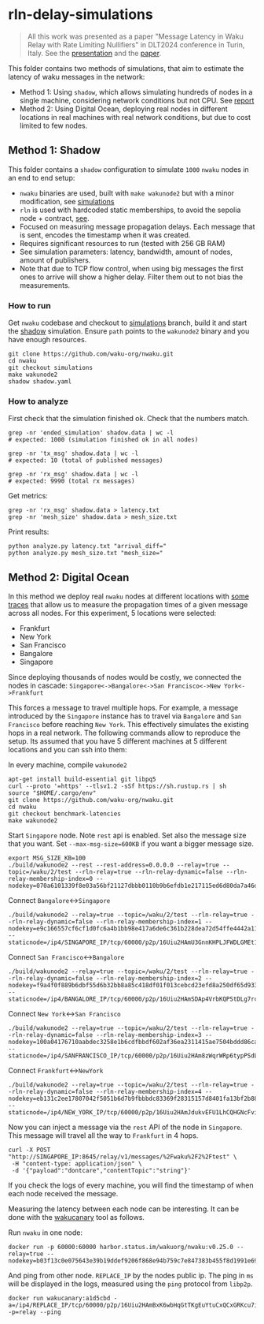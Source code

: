 # rln-delay-simulations

> All this work was presented as a paper "Message Latency in Waku Relay with Rate Limiting Nullifiers" in DLT2024 conference in Turin, Italy. See the [presentation](TODO) and the [paper](TODO).


This folder contains two methods of simulations, that aim to estimate the latency of waku messages in the network:
* Method 1: Using `shadow`, which allows simulating hundreds of nodes in a single machine, considering network conditions but not CPU. See [report](https://github.com/waku-org/research/issues/42)  
* Method 2: Using Digital Ocean, deploying real nodes in different locations in real machines with real network conditions, but due to cost limited to few nodes.

## Method 1: Shadow

This folder contains a `shadow` configuration to simulate `1000` `nwaku` nodes in an end to end setup:
* `nwaku` binaries are used, built with `make wakunode2` but with a minor modification, see [simulations](https://github.com/waku-org/nwaku/compare/master...simulations)
* `rln` is used with hardcoded static memberships, to avoid the sepolia node + contract, [see](https://raw.githubusercontent.com/waku-org/nwaku/master/waku/waku_rln_relay/constants.nim).
* Focused on measuring message propagation delays. Each message that is sent, encodes the timestamp when it was created.
* Requires significant resources to run (tested with 256 GB RAM)
* See simulation parameters: latency, bandwidth, amount of nodes, amount of publishers.
* Note that due to TCP flow control, when using big messages the first ones to arrive will show a higher delay. Filter them out to not bias the measurements.

### How to run

Get `nwaku` codebase and checkout to [simulations](https://github.com/waku-org/nwaku/tree/simulations) branch, build it and start the [shadow](https://github.com/shadow/shadow) simulation. Ensure `path` points to the `wakunode2` binary and you have enough resources.

```
git clone https://github.com/waku-org/nwaku.git
cd nwaku
git checkout simulations
make wakunode2
shadow shadow.yaml
```

### How to analyze

First check that the simulation finished ok. Check that the numbers match.
```
grep -nr 'ended_simulation' shadow.data | wc -l
# expected: 1000 (simulation finished ok in all nodes)

grep -nr 'tx_msg' shadow.data | wc -l
# expected: 10 (total of published messages)

grep -nr 'rx_msg' shadow.data | wc -l
# expected: 9990 (total rx messages)
```

Get metrics:
```
grep -nr 'rx_msg' shadow.data > latency.txt
grep -nr 'mesh_size' shadow.data > mesh_size.txt
```

Print results:
```
python analyze.py latency.txt "arrival_diff="
python analyze.py mesh_size.txt "mesh_size="
```

## Method 2: Digital Ocean

In this method we deploy real `nwaku` nodes at different locations with [some traces](https://github.com/waku-org/nwaku/compare/master...benchmark-latencies) that allow us to measure the propagation times of a given message across all nodes. For this experiment, 5
locations were selected:
* Frankfurt
* New York
* San Francisco
* Bangalore
* Singapore

Since deploying thousands of nodes would be costly, we connected the nodes in cascade:
`Singapore<->Bangalore<->San Francisco<->New York<->Frankfurt`

This forces a message to travel multiple hops. For example, a message introduced by the `Singapore` instance has to travel via `Bangalore` and `San Francisco` before reaching `New York`. This effectively simulates the existing hops in a real network.
The following commands allow to reproduce the setup. Its assumed that you have 5 different machines at 5 different locations and you can ssh into them:

In every machine, compile `wakunode2`
```
apt-get install build-essential git libpq5
curl --proto '=https' --tlsv1.2 -sSf https://sh.rustup.rs | sh
source "$HOME/.cargo/env"
git clone https://github.com/waku-org/nwaku.git
cd nwaku
git checkout benchmark-latencies
make wakunode2
```

Start `Singapore` node. Note `rest` api is enabled. Set also the message size that you want. Set `--max-msg-size=600KB` if you want a bigger message size.

```
export MSG_SIZE_KB=100
./build/wakunode2 --rest --rest-address=0.0.0.0 --relay=true --topic=/waku/2/test --rln-relay=true --rln-relay-dynamic=false --rln-relay-membership-index=0 --nodekey=070a6101339f8e03a56bf21127dbbb0110b9b6efdb1e217115ed6d80da7a46d0
```

Connect `Bangalore`<->`Singapore`
```
./build/wakunode2 --relay=true --topic=/waku/2/test --rln-relay=true --rln-relay-dynamic=false --rln-relay-membership-index=1 --nodekey=e9c166557cf6cf1d0fc6a4b1bb98e417a6de6c361b228dea72d54ffe4442a115 --staticnode=/ip4/SINGAPORE_IP/tcp/60000/p2p/16Uiu2HAmU3GnnKHPLJFWDLGMEt1mNDAFmaKWUdkR9gWutaLbk2xx
```


Connect `San Francisco`<->`Bangalore`
```
./build/wakunode2 --relay=true --topic=/waku/2/test --rln-relay=true --rln-relay-dynamic=false --rln-relay-membership-index=2 --nodekey=f9a4f0f889b6dbf55d6b32bb8a85c418df01f013cebcd23efd8a250df65d9337 --staticnode=/ip4/BANGALORE_IP/tcp/60000/p2p/16Uiu2HAmSDAp4VrbKQPStDLg7rc38JJR3zE5mJcFieAGJLBrCFCy

```

Connect `New York`<->`San Francisco`
```
./build/wakunode2 --relay=true --topic=/waku/2/test --rln-relay=true --rln-relay-dynamic=false --rln-relay-membership-index=3 --nodekey=100a04176710aabdec3258e1b6cdfbbdf602af36ea2311415ae7504bddd86cac --staticnode=/ip4/SANFRANCISCO_IP/tcp/60000/p2p/16Uiu2HAm8zWqrWRp6typPSdL7nqBRGbabH87vmkzN6A3McaGDj3C

```

Connect `Frankfurt`<->`NewYork`
```
./build/wakunode2 --relay=true --topic=/waku/2/test --rln-relay=true --rln-relay-dynamic=false --rln-relay-membership-index=4 --nodekey=eb131c2ee17807042f5051b6d7b9fbbbdc83369f28315157d8401fa13bf2b88f --staticnode=/ip4/NEW_YORK_IP/tcp/60000/p2p/16Uiu2HAmJdukvEFU1LhCQHGNcFviWMJh95PU4vMoun2uUvWtaWQL
```


Now you can inject a message via the `rest` API of the node in `Singapore`. This message will travel all the way to `Frankfurt` in 4 hops.
```
curl -X POST "http://SINGAPORE_IP:8645/relay/v1/messages/%2Fwaku%2F2%2Ftest" \
 -H "content-type: application/json" \
 -d '{"payload":"dontcare","contentTopic":"string"}'
```

If you check the logs of every machine, you will find the timestamp of when each node received the message.

Measuring the latency between each node can be interesting. It can be done with the [wakucanary](https://github.com/waku-org/nwaku/tree/master/apps/wakucanary) tool as follows.

Run `nwaku` in one  node:
```
docker run -p 60000:60000 harbor.status.im/wakuorg/nwaku:v0.25.0 --relay=true --nodekey=b03f13c0e075643e39b19ddef9206f868e94b759c7e847383b455f8d1991e695
```

And ping from other node. `REPLACE_IP` by the nodes public ip. The ping in `ms` will be displayed in the logs, measured using the `ping` protocol from `libp2p`.
```
docker run wakucanary:a1d5cbd -a=/ip4/REPLACE_IP/tcp/60000/p2p/16Uiu2HAmBxK6wbHqGtTKgEuYtuCxQCxGRKcu7iZeouEpaUr7ewwK -p=relay --ping
```



